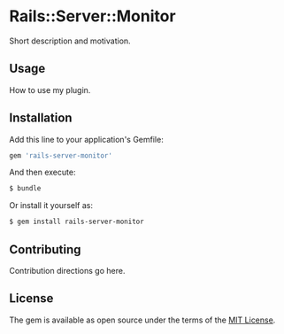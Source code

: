 # Rails::Server::Monitor
Short description and motivation.

## Usage
How to use my plugin.

## Installation
Add this line to your application's Gemfile:

```ruby
gem 'rails-server-monitor'
```

And then execute:
```bash
$ bundle
```

Or install it yourself as:
```bash
$ gem install rails-server-monitor
```

## Contributing
Contribution directions go here.

## License
The gem is available as open source under the terms of the [MIT License](https://opensource.org/licenses/MIT).

